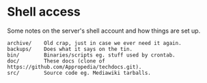 # Shell access

Some notes on the server's shell account and how things are set up.

	archive/	Old crap, just in case we ever need it again.
	backups/	Does what it says on the tin.
	bin/		Binaries/scripts eg. stuff used by crontab.
	doc/		These docs (clone of https://github.com/Appropedia/techdocs.git).
    src/		Source code eg. Mediawiki tarballs.
